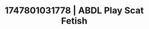 ---
categories:
- Midnight fantasy
- Sensual selfie
- Midnight surrender
- Lingerie worship
- Erotic tension build
image: /assets/images/1747801031778.jpg
layout: post
seo:
  description: Featured content with exclusive ABDL Play, Scat Fetish. HD images available.
  keywords: ABDL Play, Scat Fetish
  og_image: /assets/images/1747801031778.jpg
  schema_type: VisualArtwork
tags:
- ABDL Play
- '#1747801031778'
- Scat Fetish
title: 1747801031778 | ABDL Play Scat Fetish
---